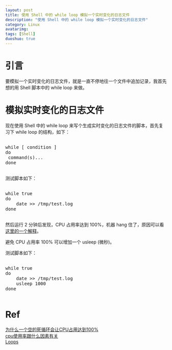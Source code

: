 ```yaml
---
layout: post
title: 使用 Shell 中的 while loop 模拟一个实时变化的日志文件
description: "使用 Shell 中的 while loop 模拟一个实时变化的日志文件"
category: Linux
avatarimg:
tags: [Shell]
duoshuo: true
---
```


# 引言
要模拟一个实时变化的日志文件，就是一直不停地往一个文件中追加记录，我首先想的用 Shell 脚本中的 while loop 来做。

# 模拟实时变化的日志文件 

现在使用 Shell 中的 while loop 来写个生成实时变化的日志文件的脚本，首先复习下 while loop 的结构，如下：

<pre>

while [ condition ]
do 
 command(s)... 
done

</pre>

测试脚本如下：  

<pre>

while true
do
	date >> /tmp/test.log
done

</pre>

然后运行 2 分钟后发现，CPU 占用率达到 100%，机器 hang 住了，原因可以看[这里的一个解释](http://www.lfyzjck.com/why-infinite-loop-increase-cpu-use/)。

避免 CPU 占用率 100% 可以增加一个 usleep (微秒)。

测试脚本如下：  

<pre>

while true
do
	date >> /tmp/test.log
	usleep 1000
done

</pre>

# Ref
[为什么一个空的死循环会让CPU占用达到100%](http://www.lfyzjck.com/why-infinite-loop-increase-cpu-use/)  
[cpu使用率跟什么因素有关](http://bbs.csdn.net/topics/390212551)  
[Loops](http://www.tldp.org/LDP/abs/html/loops1.html)  

